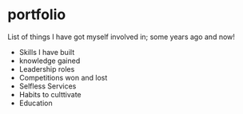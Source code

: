 # portfolio
List of things I have got myself involved in; some years ago and now!
- Skills I have built
- knowledge gained
- Leadership roles
- Competitions won and lost
- Selfless Services
- Habits to culttivate
- Education

